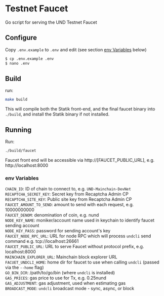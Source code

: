 # Testnet Faucet

Go script for serving the UND Testnet Faucet

## Configure

Copy `.env.example` to `.env` and edit (see section [env Variables](#env-Variables) below)

```bash
$ cp .env.example .env
$ nano .env
```

## Build

run:

```bash
make build
```

This will compile both the Statik front-end, and the final faucet binary into `./build`,
and install the Statik binary if not installed.

## Running

Run:

```bash
./build/faucet
```

Faucet front end will be accessible via http://[FAUCET_PUBLIC_URL], e.g. http://localhost:8000

### env Variables

`CHAIN_ID`: ID of chain to connect to, e.g. `UND-Mainchain-DevNet`  
`RECAPTCHA_SECRET_KEY`: Secret key from Recaptcha Admin CP  
`RECAPTCHA_SITE_KEY`: Public site key from Recaptcha Admin CP  
`FAUCET_AMOUNT_TO_SEND`: amount to send with each request, e.g. 10000000000  
`FAUCET_DENOM`: denomination of coin, e.g. nund  
`NODE_KEY_NAME`: moniker/account name used in keychain to identify faucet sending account  
`NODE_KEY_PASS`: password for sending account's key  
`FAUCET_NODE_RPC_URL`: URL for node RPC which will process `undcli` send command e.g. tcp://localhost:26661  
`FAUCET_PUBLIC_URL`: URL to serve Faucet without protocol prefix, e.g. localhost:8000  
`MAINCHAIN_EXPLORER_URL`: Mainchain block explorer URL  
`FACUET_UNDCLI_HOME`: home dir for faucet to use when calling `undcli` (passed
via the `--home` flag)  
`GO_BIN_DIR`: /path/to/go/bin (where `undcli` is installed)  
`GAS_PRICES`: gas price to use for Tx, e.g. 0.25nund  
`GAS_ADJUSTMENT`: gas adjustment, used when estimating gas  
`BROADCAST_MODE`: `undcli` broadcast mode - sync, async, or block
